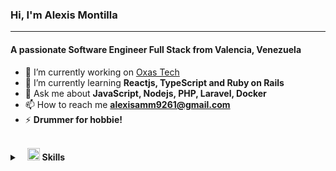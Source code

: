### Hi, I'm Alexis Montilla
---
<h4 align="start">A passionate Software Engineer Full Stack from Valencia, Venezuela</h4>

- 🔭 I’m currently working on [Oxas Tech](https://oxas.tech/)
- 🌱 I’m currently learning **Reactjs, TypeScript and Ruby on Rails**
- 💬 Ask me about **JavaScript, Nodejs, PHP, Laravel, Docker**
- 📫 How to reach me **alexisamm9261@gmail.com**
- ⚡ **Drummer for hobbie!**

<br>
<details>
	<summary>&nbsp;&nbsp;&nbsp;<img src="https://i.ibb.co/K5cyGgD/icons8-checkmark-52.png" width="20px" height="20px" /> <b>Skills</b></summary>
	<br/>
		<img src="https://img.shields.io/badge/HTML-%20-orange" alt="HTML"/>
		<img src="https://img.shields.io/badge/CSS-%20-blue" alt="CSS"/>
		<img  src="https://img.shields.io/badge/Bootstrap-%20-blueviolet"  alt="Bootstrap"/>
		<img  src="https://img.shields.io/badge/TailwindsCSS-%20-9cf"  alt="TailwindsCSS"/>
		<img src="https://img.shields.io/badge/JavaScript-%20-yellow" alt="Javascript"/>
		<img src="https://img.shields.io/badge/JQuery-%20-blue" alt="JQuery"/>
		<img  src="https://img.shields.io/badge/React-%20-9cf"  alt="React"/>
	<br/>
		<img  src="https://img.shields.io/badge/PHP-%20-blue"  alt="PHP"/>
		<img  src="https://img.shields.io/badge/Node-%20-green"  alt="Node"/>
		<img  src="https://img.shields.io/badge/PHP-%20-red"  alt="Laravel"/>
		<img  src="https://img.shields.io/badge/Ruby%20on%20Rails-%20-red"  alt="Ruby on Rails"/>
	<br/>
		<img  src="https://img.shields.io/badge/Git-%20-orange"  alt="Git"/>
		<img  src="https://img.shields.io/badge/SQL-%20-orange"  alt="SQL"/>
		<img  src="https://img.shields.io/badge/PostgreSQL-%20-blue"  alt="PostgreSQL"/>
		<img  src="https://img.shields.io/badge/MySQL-%20-orange"  alt="MySQL"/>
		<img  src="https://img.shields.io/badge/Linux-%20-yellow"  alt="Linux"/>
		<img  src="https://img.shields.io/badge/Linux-%20-blue"  alt="Docker"/>
		<img  src="https://img.shields.io/badge/Bash-%20-blue"  alt="Bash"/>
		<img  src="https://img.shields.io/badge/Azure-%20-blue"  alt="Azure"/>
		<img  src="https://img.shields.io/badge/Digital%20Ocean-%20-blue"  alt="Digital Ocean"/>
	<br/>
		<img  src="https://img.shields.io/badge/Figma-%20-green" alt="Figma"/>	
		<img  src="https://img.shields.io/badge/Postman-%20-orange"  alt="Postman"/>
		<img  src="https://img.shields.io/badge/Jira-%20-blue"  alt="Jira"/>
		<img  src="https://img.shields.io/badge/Slack-%20-blue"  alt="Slack"/>
		<img  src="https://img.shields.io/badge/Scrum-%20-blue"  alt="Scrum"/>
		<img  src="https://img.shields.io/badge/Scrum-%20-blue"  alt="SEO"/>
		<img  src="https://img.shields.io/badge/Accessibility-%20-blue"  alt="Accessibility"/>
	
	
</details>

